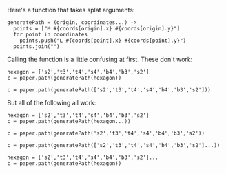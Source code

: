 Here's a function that takes splat arguments:

    generatePath = (origin, coordinates...) ->
      points = ["M #{coords[origin].x} #{coords[origin].y}"]
      for point in coordinates
        points.push("L #{coords[point].x} #{coords[point].y}")
      points.join("")

Calling the function is a little confusing at first. These don't work:

    hexagon = ['s2','t3','t4','s4','b4','b3','s2']
    c = paper.path(generatePath(hexagon))

    c = paper.path(generatePath(['s2','t3','t4','s4','b4','b3','s2']))

But all of the following all work:

    hexagon = ['s2','t3','t4','s4','b4','b3','s2']
    c = paper.path(generatePath(hexagon...))

    c = paper.path(generatePath('s2','t3','t4','s4','b4','b3','s2'))

    c = paper.path(generatePath(['s2','t3','t4','s4','b4','b3','s2']...))

    hexagon = ['s2','t3','t4','s4','b4','b3','s2']...
    c = paper.path(generatePath(hexagon))

